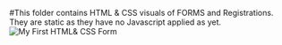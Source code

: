 #This folder contains HTML & CSS visuals of FORMS and Registrations. They are static as they have no Javascript applied as yet.
![My First HTML& CSS Form](.image/Screenshot-My-First-Form.PNG)
